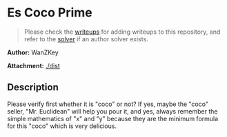 # Es Coco Prime

> Please check the [writeups](./writeups/) for adding writeups to this repository, and refer to the [solver](./solver/) if an author solver exists.

**Author:** WanZKey

**Attachment:** [./dist](./dist)


## Description
Please verify first whether it is "coco" or not? If yes, maybe the "coco" seller, "Mr. Euclidean" will help you pour it, and yes, always remember the simple mathematics of "x" and "y" because they are the minimum formula for this "coco" which is very delicious.